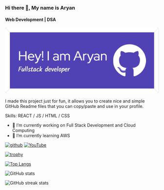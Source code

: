 ### Hi there 👋, My name is Aryan
#### Web Development | DSA

![GitHub Banner](https://raw.githubusercontent.com/git-aryan-kumar/git-aryan-kumar/main/github-header-image.png)

I made this project just for fun, it allows you to create nice and simple GitHub Readme files that you can copy/paste and use in your profile.

Skills: REACT / JS / HTML / CSS

- 🔭 I’m currently working on Full Stack Development and Cloud Computing 
- 🌱 I’m currently learning AWS 


[<img src='https://cdn.jsdelivr.net/npm/simple-icons@3.0.1/icons/github.svg' alt='github' height='40'>](https://github.com/git-aryan-kumar)  [<img src='https://cdn.jsdelivr.net/npm/simple-icons@3.0.1/icons/youtube.svg' alt='YouTube' height='40'>](https://www.youtube.com/channel/@AryanKumar-tv)  

[![trophy](https://github-profile-trophy.vercel.app/?username=git-aryan-kumar)](https://github.com/ryo-ma/github-profile-trophy)

[![Top Langs](https://github-readme-stats.vercel.app/api/top-langs/?username=git-aryan-kumar)](https://github.com/anuraghazra/github-readme-stats)

![GitHub stats](https://github-readme-stats.vercel.app/api?username=git-aryan-kumar&show_icons=true)  

![GitHub streak stats](https://streak-stats.demolab.com/?user=git-aryan-kumar)  

